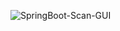 ![SpringBoot-Scan-GUI]([https://socialify.git.ci/MertSec/Tianscan/image?description=1&descriptionEditable=TitanScan%E6%98%AF%E4%B8%80%E6%AC%BEGO%E7%BC%96%E5%86%99%E7%9A%84%E6%89%B9%E9%87%8F%E6%BC%8F%E6%B4%9E%E6%A3%80%E6%B5%8B%E5%B7%A5%E5%85%B7&font=Bitter&forks=1&issues=1&language=1&logo=https%3A%2F%2Ft3.picb.cc%2F2023%2F08%2F27%2FIsiPCF.jpeg&name=1&owner=1&pattern=Diagonal%20Stripes&pulls=1&stargazers=1&theme=Light](https://socialify.git.ci/MertSec/Tianscan/image?description=1&descriptionEditable=TitanScan%E6%98%AF%E4%B8%80%E6%AC%BEGO%E7%BC%96%E5%86%99%E7%9A%84%E6%89%B9%E9%87%8F%E6%BC%8F%E6%B4%9E%E6%A3%80%E6%B5%8B%E5%B7%A5%E5%85%B7&font=Rokkitt&forks=1&issues=1&language=1&logo=https%3A%2F%2Ft3.picb.cc%2F2023%2F08%2F27%2FIsiPCF.jpeg&name=1&owner=1&pattern=Brick%20Wall&pulls=1&stargazers=1&theme=Dark)https://socialify.git.ci/MertSec/Tianscan/image?description=1&descriptionEditable=TitanScan%E6%98%AF%E4%B8%80%E6%AC%BEGO%E7%BC%96%E5%86%99%E7%9A%84%E6%89%B9%E9%87%8F%E6%BC%8F%E6%B4%9E%E6%A3%80%E6%B5%8B%E5%B7%A5%E5%85%B7&font=Rokkitt&forks=1&issues=1&language=1&logo=https%3A%2F%2Ft3.picb.cc%2F2023%2F08%2F27%2FIsiPCF.jpeg&name=1&owner=1&pattern=Brick%20Wall&pulls=1&stargazers=1&theme=Dark)
